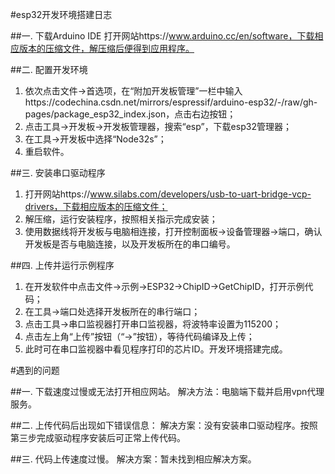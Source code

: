 #esp32开发环境搭建日志

##一. 下载Arduino IDE
打开网站https://www.arduino.cc/en/software，下载相应版本的压缩文件，解压缩后便得到应用程序。

##二. 配置开发环境
1. 依次点击文件->首选项，在“附加开发板管理”一栏中输入https://codechina.csdn.net/mirrors/espressif/arduino-esp32/-/raw/gh-pages/package_esp32_index.json，点击右边按钮；
2. 点击工具->开发板->开发板管理器，搜索“esp”，下载esp32管理器；
3. 在工具->开发板中选择“Node32s”；
4. 重启软件。

##三. 安装串口驱动程序
1. 打开网站https://www.silabs.com/developers/usb-to-uart-bridge-vcp-drivers，下载相应版本的压缩文件；
2. 解压缩，运行安装程序，按照相关指示完成安装；
3. 使用数据线将开发板与电脑相连接，打开控制面板->设备管理器->端口，确认开发板是否与电脑连接，以及开发板所在的串口编号。

##四. 上传并运行示例程序
1. 在开发软件中点击文件->示例->ESP32->ChipID->GetChipID，打开示例代码；
2. 在工具->端口处选择开发板所在的串行端口；
3. 点击工具->串口监视器打开串口监视器，将波特率设置为115200；
4. 点击左上角“上传”按钮（“->”按钮），等待代码编译及上传；
5. 此时可在串口监视器中看见程序打印的芯片ID。开发环境搭建完成。

#遇到的问题

##一. 下载速度过慢或无法打开相应网站。
解决方法：电脑端下载并启用vpn代理服务。

##二. 上传代码后出现如下错误信息：
解决方案：没有安装串口驱动程序。按照第三步完成驱动程序安装后可正常上传代码。

##三. 代码上传速度过慢。
解决方案：暂未找到相应解决方案。